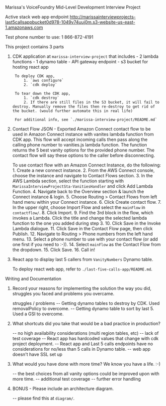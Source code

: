 Marissa's VoiceFoundry Mid-Level Development Interview Project

Active stack web app endpoint
http://marissainterviewprojects-last5callsappbucket0d978-1049v74uuj0m.s3-website-us-east-1.amazonaws.com

Test phone number to use: 1 866-872-4191


This project contains 3 parts

1. CDK application at `marissa-interview-project` that includes 
        - 2 lambda functions
        - 1 dynamo table
        - API gateway endpoint
        - s3 bucket for hosting react app

        To deploy CDK app, 
            1. `aws configure`
            2. `cdk deploy`

        To tear down the CDK app,
            1. `cdk destroy`
            2. If there are still files in the S3 bucket, it will fail to destroy. Manually remove the files then re-destroy to get rid of the bucket. (would further automate this in real life)
        
        For additional info, see `./marissa-interview-project/README.md`

2. Contact Flow JSON - Exported Amazon Connect contact flow to be used in Amazon Connect instance with vanites lambda function from CDK app. This flow will accept incoming calls then pass along the calling phone number to vanities.js lambda function. The function returns the 5 best vanity options for the provided phone number. The contact flow will say these options to the caller before disconnecting.

    To use contact flow with an Amazon Connect Instance, do the following: 
        1. Create a new connect instance.
        2. From the AWS Connect console, choose the instance and navigate to Contact Flows section.
        3. In the AWS Lambda section, select the function starting with     `MarissaInterviewProjectSta-VanitiesHandler` and click Add Lambda Function.
        4. Navigate back to the Overview section & launch the Connect instance & login.
        5. Choose Routing > Contact Flows from left hand menu within your Connect instance.
        6. Click Create contact flow.
        7. In the upper right, choose Import Flow and select the `mainFlow` in `contactflow/`. 
        8. Click Import.
        9. Find the 3rd block in the flow, which invokes a Lambda. Click the title and change the selected lambda function to the one you added during step 3.
        10. Click Save in the Invoke Lambda dialogue.
        11. Click Save in the Contact Flow page, then click Publish.
        12. Navigate to Routing > Phone numbers from the left hand menu.
        13. Select a phone number to use with your contact flow (or add one first if you need to :-)).
        14. Select `mainFlow` as the Contact Flow from the dropdown.
        15. Click Save.
        16. Call in!

3. React app to display last 5 callers from `VanityNumbers` Dynamo table. 

    To deploy react web app, refer to `./last-five-calls-app/README.md`.


Writing and Documentation
1. Record your reasons for implementing the solution the way you did, struggles you faced and problems you overcame.

   struggles / problems
      -- Getting dynamo tables to destroy by CDK. Used removalPolicy to overcome.
      -- Getting dynamo table to sort by last 5. Used a GSI to overcome.

2. What shortcuts did you take that would be a bad practice in production?

   -- no high availability considerations (multi region tables, etc)
   -- lack of test coverage
   -- React app has hardcoded values that change with cdk project deployment.
   -- React app and Last 5 calls endpoints have no considerations for no/less than 5 calls in Dynamo table.
   -- web app doesn't have SSL set up

3. What would you have done with more time? We know you have a life. :-)

   -- the best choices from all vanity options could be improved upon with more time.
   -- additional test coverage
   -- further error handling

4. BONUS - Please include an architecture diagram.

   -- please find this at `diagram/`. 